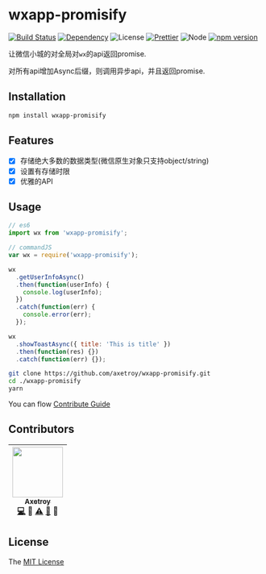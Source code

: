 # wxapp-promisify
[![Build Status](https://travis-ci.org/axetroy/wxapp-promisify.svg?branch=master)](https://travis-ci.org/axetroy/wxapp-promisify)
[![Dependency](https://david-dm.org/axetroy/wxapp-promisify.svg)](https://david-dm.org/axetroy/wxapp-promisify)
![License](https://img.shields.io/badge/license-MIT-green.svg)
[![Prettier](https://img.shields.io/badge/Code%20Style-Prettier-green.svg)](https://github.com/prettier/prettier)
![Node](https://img.shields.io/badge/node-%3E=6.0-blue.svg?style=flat-square)
[![npm version](https://badge.fury.io/js/wxapp-promisify.svg)](https://badge.fury.io/js/wxapp-promisify)

让微信小城的对全局对``wx``的api返回promise.

对所有api增加Async后缀，则调用异步api，并且返回promise.

## Installation
```bash
npm install wxapp-promisify
```

## Features

- [x] 存储绝大多数的数据类型(微信原生对象只支持object/string)
- [x] 设置有存储时限
- [x] 优雅的API

## Usage

```javascript
// es6
import wx from 'wxapp-promisify';

// commandJS
var wx = require('wxapp-promisify');

wx
  .getUserInfoAsync()
  .then(function(userInfo) {
    console.log(userInfo);
  })
  .catch(function(err) {
    console.error(err);
  });

wx
  .showToastAsync({ title: 'This is title' })
  .then(function(res) {})
  .catch(function(err) {});

```

```bash
git clone https://github.com/axetroy/wxapp-promisify.git
cd ./wxapp-promisify
yarn
```

You can flow [Contribute Guide](https://github.com/axetroy/wxapp-promisify/blob/master/contributing.md)

## Contributors

<!-- ALL-CONTRIBUTORS-LIST:START - Do not remove or modify this section -->
| [<img src="https://avatars1.githubusercontent.com/u/9758711?v=3" width="100px;"/><br /><sub>Axetroy</sub>](http://axetroy.github.io)<br />[💻](https://github.com/gpmer/gpm.js/commits?author=axetroy) 🔌 [⚠️](https://github.com/gpmer/gpm.js/commits?author=axetroy) [🐛](https://github.com/gpmer/gpm.js/issues?q=author%3Aaxetroy) 🎨 |
| :---: |
<!-- ALL-CONTRIBUTORS-LIST:END -->

## License

The [MIT License](https://github.com/axetroy/wxapp-promisify/blob/master/LICENSE)